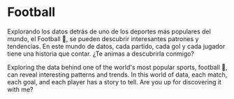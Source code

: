 # Football

Explorando los datos detrás de uno de los deportes más populares del mundo, el Football 🏈, se pueden descubrir interesantes patrones y tendencias. En este mundo de datos, cada partido, cada gol y cada jugador tiene una historia que contar. ¿Te animas a descubrirla conmigo?

Exploring the data behind one of the world's most popular sports, football 🏈, can reveal interesting patterns and trends. In this world of data, each match, each goal, and each player has a story to tell. Are you up for discovering it with me?
